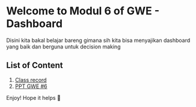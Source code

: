 # Welcome to Modul 6 of GWE - Dashboard
Disini kita bakal belajar bareng gimana sih kita bisa menyajikan dashboard yang baik dan berguna untuk decision making

## List of Content
1. [Class record](https://telkomuniversityofficial.sharepoint.com/sites/TrainerEDE-G4-PublicClass/Dokumen%20Berbagi/Rekaman/GWE%20_6-20240614_100455-Meeting%20Recording.mp4?web=1&referrer=Teams.TEAMS-ELECTRON&referrerScenario=MeetingChicletGetLink.view)
2. [PPT GWE #6](https://drive.google.com/file/d/1DFfZlub_CeU-l72qGeI-lZ-nwWzFAbvh/view?usp=drive_link)


Enjoy! Hope it helps 🍻